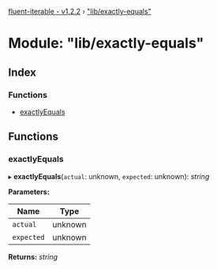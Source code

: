 [fluent-iterable - v1.2.2](../README.md) › ["lib/exactly-equals"](_lib_exactly_equals_.md)

# Module: "lib/exactly-equals"

## Index

### Functions

* [exactlyEquals](_lib_exactly_equals_.md#exactlyequals)

## Functions

###  exactlyEquals

▸ **exactlyEquals**(`actual`: unknown, `expected`: unknown): *string*

**Parameters:**

Name | Type |
------ | ------ |
`actual` | unknown |
`expected` | unknown |

**Returns:** *string*
